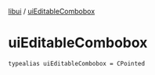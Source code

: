 [libui](index.md) / [uiEditableCombobox](./ui-editable-combobox.md)

# uiEditableCombobox

`typealias uiEditableCombobox = CPointed`